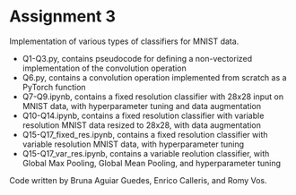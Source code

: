 # Assignment 3

Implementation of various types of classifiers for MNIST data. 

- Q1-Q3.py, contains pseudocode for defining a non-vectorized implementation of the convolution operation 
- Q6.py, contains a convolution operation implemented from scratch as a PyTorch function
- Q7-Q9.ipynb, contains a fixed resolution classifier with 28x28 input on MNIST data, with hyperparameter tuning and data augmentation
- Q10-Q14.ipynb, contains a fixed resolution classifier with variable resolution MNIST data resized to 28x28, with data augmentation
- Q15-Q17_fixed_res.ipynb, contains a fixed resolution classifier with variable resolution MNIST data, with hyperparameter tuning
- Q15-Q17_var_res.ipynb, contains a variable reolution classifier, with Global Max Pooling, Global Mean Pooling, and hyperparameter tuning

Code written by Bruna Aguiar Guedes, Enrico Calleris, and Romy Vos.
